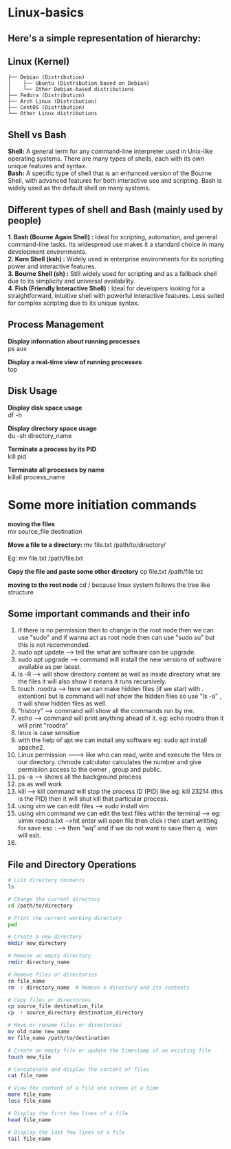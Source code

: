 # Linux-basics
## Here's a simple representation of hierarchy:
## Linux (Kernel)
    ├── Debian (Distribution)
    │    ├── Ubuntu (Distribution based on Debian)
    │    └── Other Debian-based distributions
    ├── Fedora (Distribution)
    ├── Arch Linux (Distribution)
    ├── CentOS (Distribution)
    └── Other Linux distributions

## Shell vs Bash
**Shell:** A general term for any command-line interpreter used in Unix-like operating systems. There are many types of shells, each with its own unique features and syntax. <br>
**Bash:** A specific type of shell that is an enhanced version of the Bourne Shell, with advanced features for both interactive use and scripting. Bash is widely used as the default shell on many systems.

## Different types of shell and Bash (mainly used by people)
**1. Bash (Bourne Again Shell) :** Ideal for scripting, automation, and general command-line tasks. Its widespread use makes it a standard choice in many development environments. <br>
**2. Korn Shell (ksh) :** Widely used in enterprise environments for its scripting power and interactive features. <br>
**3. Bourne Shell (sh) :** Still widely used for scripting and as a fallback shell due to its simplicity and universal availability. <br>
**4. Fish (Friendly Interactive Shell) :** Ideal for developers looking for a straightforward, intuitive shell with powerful interactive features. Less suited for complex scripting due to its unique syntax. 


## Process Management


**Display information about running processes** <br>
ps aux

**Display a real-time view of running processes** <br>
top

## Disk Usage
**Display disk space usage** <br>
df -h

**Display directory space usage** <br>
du -sh directory_name


**Terminate a process by its PID** <br>
kill pid

**Terminate all processes by name** <br>
killall process_name

# Some more initiation commands
**moving the files** <br>
mv source_file destination

**Move a file to a directory:**
mv file.txt /path/to/directory/

Eg: mv file.txt /path/file.txt

**Copy the file and paste some other directory**
cp file.txt /path/file.txt

**moving to the root node**
cd /
because linux system follows the tree like structure


## Some important commands and their info
1. if there is no permission then to change in the root node then we can use "sudo" and if wanna act as root node then can use "sudo su" but this is not recommonded.
2. sudo apt update --> tell the what are software can be upgrade.
3. sudo apt upgrade --> command will install the new versions of software available as per latest.
4. ls -R --> will show directory content as well as inside directory what are the files it will also show it means it runs recursively.
5. touch .roodra --> here we can make hidden files (if we start with . extention) but ls command will not show the hidden files so use "ls -a" , it will show hidden files as well.
6. "history" --> command will show all the commands run by me.
7. echo --> command will print anything ahead of it. eg: echo roodra then it will print "roodra"
8. linux is case sensitive
9. with the help of apt we can install any software eg: sudo apt install apache2.
10. Linux permission ---> like who can read, write and execute the files or our directory. chmode calculator calculates the number and give permisiion access to the owner , group and public.
11. ps -a --> shows all the background process
12. ps as well work
13. kill --> kill command will stop the process ID (PID) like eg: kill 23214  (this is the PID) then it will shut kill that particular process.
14. using vim we can edit files --> sudo install vim
15. using vim command we can edit the text files within the terminal --> eg: vimm roodra.txt  -->hit enter will open file then click i then start writting for save  esc : --> then "wq" and if we do not want to save then q . wim will exit.
16. 



## File and Directory Operations

```sh
# List directory contents
ls

# Change the current directory
cd /path/to/directory

# Print the current working directory
pwd

# Create a new directory
mkdir new_directory

# Remove an empty directory
rmdir directory_name

# Remove files or directories
rm file_name
rm -r directory_name  # Remove a directory and its contents

# Copy files or directories
cp source_file destination_file
cp -r source_directory destination_directory

# Move or rename files or directories
mv old_name new_name
mv file_name /path/to/destination

# Create an empty file or update the timestamp of an existing file
touch new_file

# Concatenate and display the content of files
cat file_name

# View the content of a file one screen at a time
more file_name
less file_name

# Display the first few lines of a file
head file_name

# Display the last few lines of a file
tail file_name


